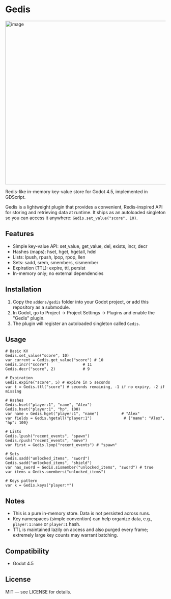 # Gedis

<img width="512" height="512" alt="image" src="https://github.com/user-attachments/assets/7724b2b2-2d63-4786-9078-8123aca0bb2d" />

Redis-like in-memory key-value store for Godot 4.5, implemented in GDScript.

Gedis is a lightweight plugin that provides a convenient, Redis-inspired API for storing and retrieving data at runtime. It ships as an autoloaded singleton so you can access it anywhere: `Gedis.set_value("score", 10)`.

## Features
- Simple key-value API: set_value, get_value, del, exists, incr, decr
- Hashes (maps): hset, hget, hgetall, hdel
- Lists: lpush, rpush, lpop, rpop, llen
- Sets: sadd, srem, smembers, sismember
- Expiration (TTL): expire, ttl, persist
- In-memory only; no external dependencies

## Installation
1. Copy the `addons/gedis` folder into your Godot project, or add this repository as a submodule.
2. In Godot, go to Project -> Project Settings -> Plugins and enable the "Gedis" plugin.
3. The plugin will register an autoloaded singleton called `Gedis`.

## Usage
```gdscript
# Basic KV
Gedis.set_value("score", 10)
var current = Gedis.get_value("score") # 10
Gedis.incr("score")               # 11
Gedis.decr("score", 2)            # 9

# Expiration
Gedis.expire("score", 5) # expire in 5 seconds
var t = Gedis.ttl("score") # seconds remaining, -1 if no expiry, -2 if missing

# Hashes
Gedis.hset("player:1", "name", "Alex")
Gedis.hset("player:1", "hp", 100)
var name = Gedis.hget("player:1", "name")          # "Alex"
var fields = Gedis.hgetall("player:1")              # {"name": "Alex", "hp": 100}

# Lists
Gedis.lpush("recent_events", "spawn")
Gedis.rpush("recent_events", "move")
var first = Gedis.lpop("recent_events") # "spawn"

# Sets
Gedis.sadd("unlocked_items", "sword")
Gedis.sadd("unlocked_items", "shield")
var has_sword = Gedis.sismember("unlocked_items", "sword") # true
var items = Gedis.smembers("unlocked_items")

# Keys pattern
var k = Gedis.keys("player:*")
```

## Notes
- This is a pure in-memory store. Data is not persisted across runs.
- Key namespaces (simple convention) can help organize data, e.g., `player:1:name` or `player:1` hash.
- TTL is maintained lazily on access and also purged every frame; extremely large key counts may warrant batching.

## Compatibility
- Godot 4.5

## License
MIT — see LICENSE for details.

